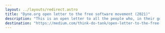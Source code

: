 ```yaml
---
layout: ../layouts/redirect.astro
title: "Dyne.org open letter to the free software movement (2021)"
description: "This is an open letter to all the people who, in their good faith, are concerned about events that are shaking the long-standing leadership of the Free Software Movement."
destination: "https://medium.com/think-do-tank/open-letter-to-the-free-software-movement-7ddc7429b474"
---
```

